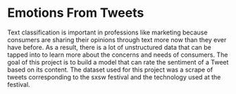 # Emotions From Tweets

Text classification is important in professions like marketing because consumers are sharing their opinions through text more now than they ever have before. As a result, there is a lot of unstructured data that can be tapped into to learn more about the concerns and needs of consumers. The goal of this project is to build a model that can rate the sentiment of a Tweet based on its content. The dataset used for this project was a scrape of tweets corresponding to the sxsw festival and the technology used at the festival.
